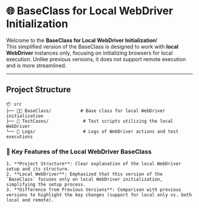 # 🌐 BaseClass for Local WebDriver Initialization

Welcome to the **BaseClass for Local WebDriver Initialization**!  
This simplified version of the BaseClass is designed to work with **local WebDriver** instances only, focusing on initializing browsers for local execution. Unlike previous versions, it does not support remote execution and is more streamlined.

---

##  Project Structure

```plaintext
📦 src
├── 🧑‍💻 BaseClass/           # Base class for local WebDriver initialization
├── 🧪 TestCases/             # Test scripts utilizing the local WebDriver
└── 📝 Logs/                  # Logs of WebDriver actions and test executions
```
### 🧠 Key Features of the Local WebDriver BaseClass
```
1. **Project Structure**: Clear explanation of the local WebDriver setup and its structure.
2. **Local WebDriver**: Emphasized that this version of the `BaseClass` focuses only on local WebDriver initialization, simplifying the setup process.
3. **Difference from Previous Versions**: Comparison with previous versions to highlight the key changes (support for local only vs. both local and remote).
```
